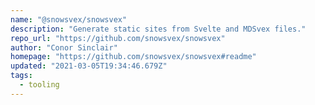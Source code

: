 ```yaml
---
name: "@snowsvex/snowsvex"
description: "Generate static sites from Svelte and MDSvex files."
repo_url: "https://github.com/snowsvex/snowsvex"
author: "Conor Sinclair"
homepage: "https://github.com/snowsvex/snowsvex#readme"
updated: "2021-03-05T19:34:46.679Z"
tags: 
  - tooling
---
```

